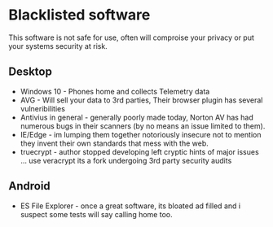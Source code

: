 # Blacklisted software
This software is not safe for use, often will comproise your privacy or put your systems security at risk.

## Desktop
 * Windows 10 - Phones home and collects Telemetry data
 * AVG - Will sell your data to 3rd parties, Their browser plugin has several vulneribilities
 * Antivius in general - generally poorly made today, Norton AV has had numerous bugs in their scanners (by no means an issue limited to them).
 * IE/Edge - im lumping them together notoriously insecure not to mention they invent their own standards that mess with the web.
 * truecrypt - author stopped developing left cryptic hints of major issues ... use veracrypt its a fork undergoing 3rd party security audits

## Android
 * ES File Explorer - once a great software, its bloated ad filled and i suspect some tests will say calling home too.
 
